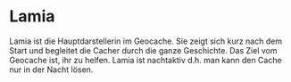 # Lamia
Lamia ist die Hauptdarstellerin im Geocache. Sie zeigt sich kurz nach dem Start und begleitet die Cacher durch die ganze Geschichte. Das Ziel vom Geocache ist, ihr zu helfen. Lamia ist nachtaktiv d.h. man kann den Cache nur in der Nacht lösen.